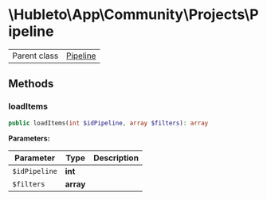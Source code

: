 
# \Hubleto\App\Community\Projects\Pipeline
<table class='table-default dense'>
<tr><td>Parent class</td><td><a href="../Pipeline/Pipeline">Pipeline</a></td></tr></table>


## Methods

### loadItems

```php
public loadItems(int $idPipeline, array $filters): array
```

**Parameters:**

| Parameter     | Type      | Description |
|---------------|-----------|-------------|
| `$idPipeline` | **int**   |             |
| `$filters`    | **array** |             |

